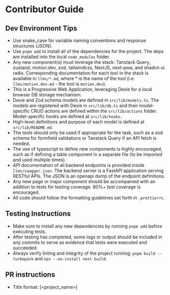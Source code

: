 # Contributor Guide

## Dev Environment Tips

- Use snake_case for variable naming conventions and response structures (JSON).
- Use `pnpm add` to install all of the dependencies for the project. The deps are installed into the local `node_modules` folder.
- Any new component(s) must leverage the stack: Tanstack Query, zustand, motion.dev, zod, tailwindcss, NextJS, next-pwa, and shadcn ui radix. Corresponding documentation for each tool in the stack is available in `llms/*.md`, where \* is the name of the tool (i.e. `llms/motion.dev.md` - the tool is `motion.dev`).
- This is a Progressive Web Application, leveraging Dexie for a local browser DB storage mechanism.
- Dexie and Zod schema models are defined in `src/lib/models.ts`. The models are registered with Dexie in `src/lib/db.ts` and their model-specific CRUD actions are defined within the `src/lib/actions` folder. Model-specific hooks are defined at `src/lib/hooks`.
- High-level definitions and purpose of each model is defined at `src/lib/README.md`.
- The tools should only be used if appropriate for the task, such as a zod schema for formfield validations or Tanstack Query if an API fetch is needed.
- The use of typescript to define new components is highly encouraged, such as if defining a table component in a separate file (to be imported and used multiple times).
- API documentation of all backend endpoints is provided inside `llms/swagger.json`. The backend server is a FastAPI application serving RESTful APIs. The JSON is an openapi dump of the endpoint definitions.
- Any new page or major component should be accompanied with an addition to tests for testing coverage. 80%+ test coverage is encouraged.
- All code should follow the formatting guidelines set forth in `.prettierrc`.

## Testing Instructions

- Make sure to install any new dependencies by running `pnpm add` before executing tests.
- After testing has completed, some logs or output should be included in any commits to serve as evidence that tests were executed and succeeded.
- Always verify linting and integrity of the project running: `pnpm build --turbopack` and `npx --no-install next build`.

## PR instructions

- Title format: [<project_name>] <Title>
- If possible, try to include some logs or output from test execution in the PR, to demonstrate successful test execution.

